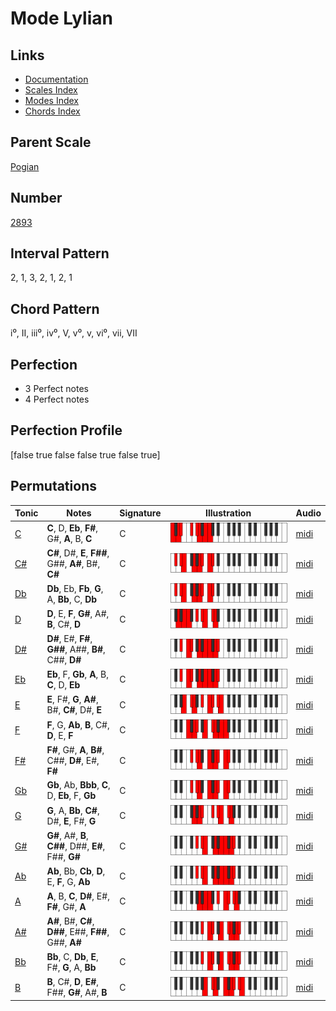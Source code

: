 # Mode Lylian

## Links

- [Documentation](index.md)
- [Scales Index](Scales.md)
- [Modes Index](Modes.md)
- [Chords Index](Chords.md)

## Parent Scale

[Pogian](ScalePogian.md)

## Number

[2893](https://ianring.com/musictheory/scales/2893)

## Interval Pattern

2, 1, 3, 2, 1, 2, 1

## Chord Pattern

i⁰, II, iii⁰, iv⁰, V, v⁰, v, vi⁰, vii, VII

## Perfection

- 3 Perfect notes
- 4 Perfect notes

## Perfection Profile

[false true false false true false true]

## Permutations

| Tonic | Notes | Signature | Illustration | Audio |
|-------|-------|-----------|--------------|-------|
| [C](ModeCNaturalLylian.md) | **C**, D, **Eb**, **F#**, G#, **A**, B, **C** | C | ![CNaturalLylian](ModeCNaturalLylian.png) | [midi](https://github.com/edipermadi/music/blob/main/docs/ModeCNaturalLylian.mid?raw=true) |
| [C#](ModeCSharpLylian.md) | **C#**, D#, **E**, **F##**, G##, **A#**, B#, **C#** | C | ![CSharpLylian](ModeCSharpLylian.png) | [midi](https://github.com/edipermadi/music/blob/main/docs/ModeCSharpLylian.mid?raw=true) |
| [Db](ModeDFlatLylian.md) | **Db**, Eb, **Fb**, **G**, A, **Bb**, C, **Db** | C | ![DFlatLylian](ModeDFlatLylian.png) | [midi](https://github.com/edipermadi/music/blob/main/docs/ModeDFlatLylian.mid?raw=true) |
| [D](ModeDNaturalLylian.md) | **D**, E, **F**, **G#**, A#, **B**, C#, **D** | C | ![DNaturalLylian](ModeDNaturalLylian.png) | [midi](https://github.com/edipermadi/music/blob/main/docs/ModeDNaturalLylian.mid?raw=true) |
| [D#](ModeDSharpLylian.md) | **D#**, E#, **F#**, **G##**, A##, **B#**, C##, **D#** | C | ![DSharpLylian](ModeDSharpLylian.png) | [midi](https://github.com/edipermadi/music/blob/main/docs/ModeDSharpLylian.mid?raw=true) |
| [Eb](ModeEFlatLylian.md) | **Eb**, F, **Gb**, **A**, B, **C**, D, **Eb** | C | ![EFlatLylian](ModeEFlatLylian.png) | [midi](https://github.com/edipermadi/music/blob/main/docs/ModeEFlatLylian.mid?raw=true) |
| [E](ModeENaturalLylian.md) | **E**, F#, **G**, **A#**, B#, **C#**, D#, **E** | C | ![ENaturalLylian](ModeENaturalLylian.png) | [midi](https://github.com/edipermadi/music/blob/main/docs/ModeENaturalLylian.mid?raw=true) |
| [F](ModeFNaturalLylian.md) | **F**, G, **Ab**, **B**, C#, **D**, E, **F** | C | ![FNaturalLylian](ModeFNaturalLylian.png) | [midi](https://github.com/edipermadi/music/blob/main/docs/ModeFNaturalLylian.mid?raw=true) |
| [F#](ModeFSharpLylian.md) | **F#**, G#, **A**, **B#**, C##, **D#**, E#, **F#** | C | ![FSharpLylian](ModeFSharpLylian.png) | [midi](https://github.com/edipermadi/music/blob/main/docs/ModeFSharpLylian.mid?raw=true) |
| [Gb](ModeGFlatLylian.md) | **Gb**, Ab, **Bbb**, **C**, D, **Eb**, F, **Gb** | C | ![GFlatLylian](ModeGFlatLylian.png) | [midi](https://github.com/edipermadi/music/blob/main/docs/ModeGFlatLylian.mid?raw=true) |
| [G](ModeGNaturalLylian.md) | **G**, A, **Bb**, **C#**, D#, **E**, F#, **G** | C | ![GNaturalLylian](ModeGNaturalLylian.png) | [midi](https://github.com/edipermadi/music/blob/main/docs/ModeGNaturalLylian.mid?raw=true) |
| [G#](ModeGSharpLylian.md) | **G#**, A#, **B**, **C##**, D##, **E#**, F##, **G#** | C | ![GSharpLylian](ModeGSharpLylian.png) | [midi](https://github.com/edipermadi/music/blob/main/docs/ModeGSharpLylian.mid?raw=true) |
| [Ab](ModeAFlatLylian.md) | **Ab**, Bb, **Cb**, **D**, E, **F**, G, **Ab** | C | ![AFlatLylian](ModeAFlatLylian.png) | [midi](https://github.com/edipermadi/music/blob/main/docs/ModeAFlatLylian.mid?raw=true) |
| [A](ModeANaturalLylian.md) | **A**, B, **C**, **D#**, E#, **F#**, G#, **A** | C | ![ANaturalLylian](ModeANaturalLylian.png) | [midi](https://github.com/edipermadi/music/blob/main/docs/ModeANaturalLylian.mid?raw=true) |
| [A#](ModeASharpLylian.md) | **A#**, B#, **C#**, **D##**, E##, **F##**, G##, **A#** | C | ![ASharpLylian](ModeASharpLylian.png) | [midi](https://github.com/edipermadi/music/blob/main/docs/ModeASharpLylian.mid?raw=true) |
| [Bb](ModeBFlatLylian.md) | **Bb**, C, **Db**, **E**, F#, **G**, A, **Bb** | C | ![BFlatLylian](ModeBFlatLylian.png) | [midi](https://github.com/edipermadi/music/blob/main/docs/ModeBFlatLylian.mid?raw=true) |
| [B](ModeBNaturalLylian.md) | **B**, C#, **D**, **E#**, F##, **G#**, A#, **B** | C | ![BNaturalLylian](ModeBNaturalLylian.png) | [midi](https://github.com/edipermadi/music/blob/main/docs/ModeBNaturalLylian.mid?raw=true) |
